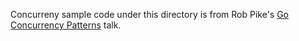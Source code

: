 Concurreny sample code under this directory is from Rob Pike's [Go Concurrency Patterns](https://talks.golang.org/2012/concurrency.slide#1) talk.
